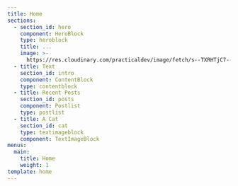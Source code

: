 ```yaml
---
title: Home
sections:
  - section_id: hero
    component: HeroBlock
    type: heroblock
    title: ...
    image: >-
      https://res.cloudinary.com/practicaldev/image/fetch/s--TXRHTjC7--/c_fill,f_auto,fl_progressive,h_320,q_auto,w_320/https://dev-to-uploads.s3.amazonaws.com/uploads/user/profile_image/381408/2ea0b936-4599-418e-9fb2-5faf7d876cbb.jpg
  - title: Text
    section_id: intro
    component: ContentBlock
    type: contentblock
  - title: Recent Posts
    section_id: posts
    component: Postlist
    type: postlist
  - title: A Cat
    section_id: cat
    type: textimageblock
    component: TextImageBlock
menus:
  main:
    title: Home
    weight: 1
template: home
---
```

